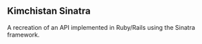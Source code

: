## Kimchistan Sinatra

A recreation of an API implemented in Ruby/Rails using the Sinatra framework. 
